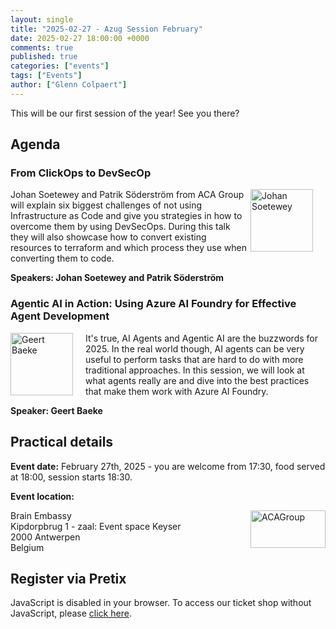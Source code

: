 ```yaml
---
layout: single
title: "2025-02-27 - Azug Session February"
date: 2025-02-27 18:00:00 +0000
comments: true
published: true
categories: ["events"]
tags: ["Events"]
author: ["Glenn Colpaert"]
---
```


This will be our first session of the year! See you there?

## Agenda

### From ClickOps to DevSecOp

<img src="/assets/media/speakers/johan-soetewey.jpg" alt="Johan Soetewey" align="right" height="100" width="100" style="margin-right: 20px;">
Johan Soetewey and Patrik Söderström from ACA Group will explain six biggest challenges of not using Infrastructure as Code and give you strategies in how to overcome them by using DevSecOps.
During this talk they will also showcase how to convert existing resources to terraform and which process they use when converting them to code.

**Speakers: Johan Soetewey and Patrik Söderström**

### Agentic AI in Action: Using Azure AI Foundry for Effective Agent Development

<img src="/assets/media/speakers/geert-baeke.png" alt="Geert Baeke" align="left" height="100" width="100" style="margin-right: 20px;">
It's true, AI Agents and Agentic AI are the buzzwords for 2025. In the real world though, AI agents can be very useful to perform tasks that are hard to do with more traditional approaches. In this session, we will look at what agents really are and dive into the best practices that make them work with Azure AI Foundry.

**Speaker:  Geert Baeke**

## Practical details

**Event date:** February 27th, 2025 - you are welcome from 17:30, food served at 18:00, session starts 18:30.

**Event location:**<br />

<img width="120" height="60" align="right" alt="ACAGroup" src="/assets/media/sponsors/logo-acagroup.png">Brain Embassy<br/>
Kipdorpbrug 1 - zaal: Event space Keyser <br/>
2000 Antwerpen<br/>
Belgium

## Register via Pretix

<link rel="stylesheet" type="text/css" href="https://pretix.eu/azug/20250227/widget/v1.css">
<script type="text/javascript" src="https://pretix.eu/widget/v1.en.js" async></script>
<pretix-widget event="https://pretix.eu/azug/20250227/" single-item-select="button"></pretix-widget>
<noscript>
   <div class="pretix-widget">
        <div class="pretix-widget-info-message">
            JavaScript is disabled in your browser. To access our ticket shop without JavaScript, please <a target="_blank" rel="noopener" href="https://pretix.eu/azug/20250227/">click here</a>.
        </div>
    </div>
</noscript>
